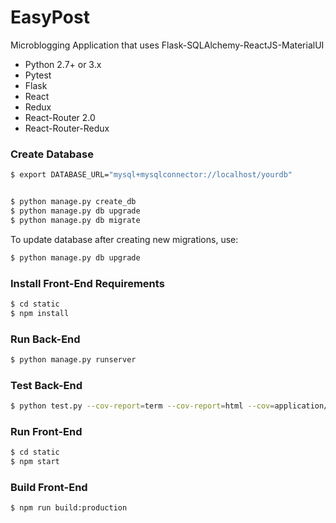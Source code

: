 # EasyPost #

Microblogging Application that uses Flask-SQLAlchemy-ReactJS-MaterialUI

* Python 2.7+ or 3.x
* Pytest
* Flask
* React
* Redux
* React-Router 2.0
* React-Router-Redux

### Create Database

```sh
$ export DATABASE_URL="mysql+mysqlconnector://localhost/yourdb"


$ python manage.py create_db
$ python manage.py db upgrade
$ python manage.py db migrate
```

To update database after creating new migrations, use:

```sh
$ python manage.py db upgrade
```

### Install Front-End Requirements
```sh
$ cd static
$ npm install
```

### Run Back-End

```sh
$ python manage.py runserver
```

### Test Back-End

```sh
$ python test.py --cov-report=term --cov-report=html --cov=application/ tests/
```

### Run Front-End

```sh
$ cd static
$ npm start
```

### Build Front-End

```sh
$ npm run build:production
```
